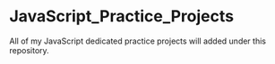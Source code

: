 # JavaScript_Practice_Projects
All of my JavaScript dedicated practice projects will added under this repository.
